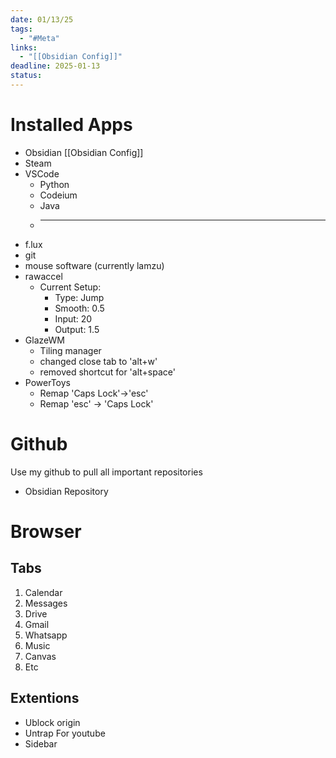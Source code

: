 ```yaml
---
date: 01/13/25
tags:
  - "#Meta"
links:
  - "[[Obsidian Config]]"
deadline: 2025-01-13
status:
---
```

# Installed Apps
- Obsidian [[Obsidian Config]]
- Steam
- VSCode
	- Python
	- Codeium
	- Java
	- ___
- f.lux
- git
- mouse software (currently lamzu)
- rawaccel
	- Current Setup:
		- Type: Jump
		- Smooth: 0.5
		- Input: 20
		- Output: 1.5
- GlazeWM
	- Tiling manager
	- changed close tab to 'alt+w'
	- removed shortcut for 'alt+space'
- PowerToys
	- Remap 'Caps Lock'->'esc'
	- Remap 'esc' -> 'Caps Lock'
# Github
Use my github to pull all important repositories
- Obsidian Repository
# Browser
## Tabs
1. Calendar
2. Messages
3. Drive
4. Gmail
5. Whatsapp
6. Music
7. Canvas
8. Etc
## Extentions
- Ublock origin
- Untrap For youtube
- Sidebar